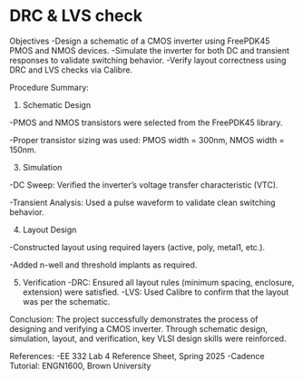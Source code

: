 # DRC & LVS check

Objectives
-Design a schematic of a CMOS inverter using FreePDK45 PMOS and NMOS devices.
-Simulate the inverter for both DC and transient responses to validate switching behavior.
-Verify layout correctness using DRC and LVS checks via Calibre.

Procedure Summary:
1. Schematic Design
   
-PMOS and NMOS transistors were selected from the FreePDK45 library.

-Proper transistor sizing was used: PMOS width = 300nm, NMOS width = 150nm.

3. Simulation
   
-DC Sweep: Verified the inverter’s voltage transfer characteristic (VTC).

-Transient Analysis: Used a pulse waveform to validate clean switching behavior.

4. Layout Design
   
-Constructed layout using required layers (active, poly, metal1, etc.).

-Added n-well and threshold implants as required.

5. Verification
-DRC: Ensured all layout rules (minimum spacing, enclosure, extension) were satisfied.
-LVS: Used Calibre to confirm that the layout was per the schematic.

Conclusion:
The project successfully demonstrates the process of designing and verifying a CMOS inverter. Through schematic design, simulation, layout, and verification, key VLSI design skills were reinforced.

References:
-EE 332 Lab 4 Reference Sheet, Spring 2025
-Cadence Tutorial: ENGN1600, Brown University
